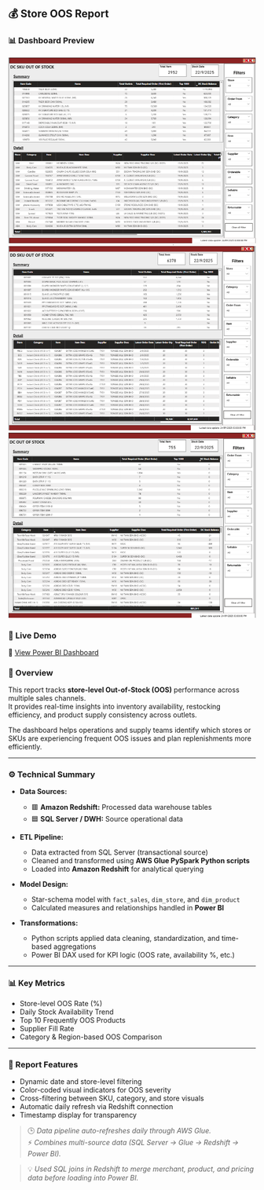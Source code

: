 ## 💰 Store OOS Report

### 📊 Dashboard Preview
![Dashboard Page 1](images/store-oos-p1.png)
![Dashboard Page 2](images/store-oos-p2.png)
![Dashboard Page 3](images/store-oos-p3.png)

### 🚀 Live Demo
🔗 [View Power BI Dashboard](https://app.powerbi.com/view?r=example)

### 🧠 Overview
This report tracks **store-level Out-of-Stock (OOS)** performance across multiple sales channels.  
It provides real-time insights into inventory availability, restocking efficiency, and product supply consistency across outlets.

The dashboard helps operations and supply teams identify which stores or SKUs are experiencing frequent OOS issues and plan replenishments more efficiently.

---

### ⚙️ Technical Summary
- **Data Sources:**  
  - 🟥 **Amazon Redshift:** Processed data warehouse tables  
  - 🟦 **SQL Server / DWH:** Source operational data  

- **ETL Pipeline:**  
  - Data extracted from SQL Server (transactional source)  
  - Cleaned and transformed using **AWS Glue PySpark Python scripts**  
  - Loaded into **Amazon Redshift** for analytical querying

- **Model Design:**  
  - Star-schema model with `fact_sales`, `dim_store`, and `dim_product`  
  - Calculated measures and relationships handled in **Power BI**  

- **Transformations:**  
  - Python scripts applied data cleaning, standardization, and time-based aggregations  
  - Power BI DAX used for KPI logic (OOS rate, availability %, etc.)

---

### 📊 Key Metrics
- Store-level OOS Rate (%)  
- Daily Stock Availability Trend  
- Top 10 Frequently OOS Products  
- Supplier Fill Rate  
- Category & Region-based OOS Comparison  

---

### 🧩 Report Features
- Dynamic date and store-level filtering  
- Color-coded visual indicators for OOS severity  
- Cross-filtering between SKU, category, and store visuals  
- Automatic daily refresh via Redshift connection  
- Timestamp display for transparency  

> 🕒 *Data pipeline auto-refreshes daily through AWS Glue.*  
> ⚡ *Combines multi-source data (SQL Server → Glue → Redshift → Power BI).*

> 💡 *Used SQL joins in Redshift to merge merchant, product, and pricing data before loading into Power BI.*
